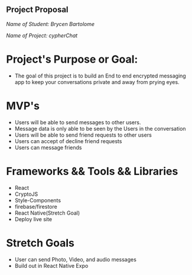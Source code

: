 ## Project Proposal

_Name of Student: Brycen Bartolome_

_Name of Project: cypherChat_

# Project's Purpose or Goal:

- The goal of this project is to build an End to end encrypted messaging app to keep your conversations private and away from prying eyes.

# MVP's

- Users will be able to send messages to other users.
- Message data is only able to be seen by the Users in the conversation
- Users will be able to send friend requests to other users
- Users can accept of decline friend requests
- Users can message friends

# Frameworks && Tools && Libraries

- React
- CryptoJS
- Style-Components
- firebase/firestore
- React Native(Stretch Goal)
- Deploy live site

# Stretch Goals

- User can send Photo, Video, and audio messages
- Build out in React Native Expo
